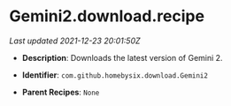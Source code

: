 # Gemini2.download.recipe

_Last updated 2021-12-23 20:01:50Z_

- **Description**: Downloads the latest version of Gemini 2.

- **Identifier**: `com.github.homebysix.download.Gemini2`

- **Parent Recipes**: `None`
